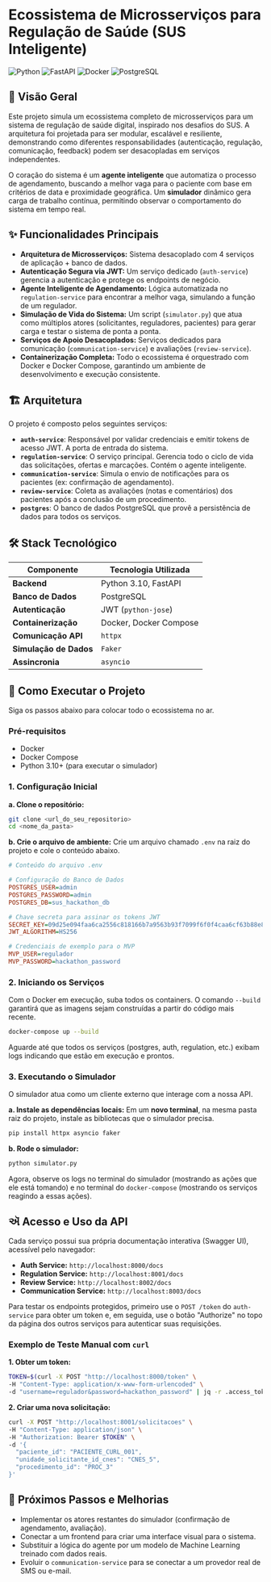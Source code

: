 # Ecossistema de Microsserviços para Regulação de Saúde (SUS Inteligente)

![Python](https://img.shields.io/badge/Python-3.10-blue.svg)
![FastAPI](https://img.shields.io/badge/FastAPI-0.95-green.svg)
![Docker](https://img.shields.io/badge/Docker-20.10-blue.svg)
![PostgreSQL](https://img.shields.io/badge/PostgreSQL-14-blue.svg)

## 📄 Visão Geral

Este projeto simula um ecossistema completo de microsserviços para um sistema de regulação de saúde digital, inspirado nos desafios do SUS. A arquitetura foi projetada para ser modular, escalável e resiliente, demonstrando como diferentes responsabilidades (autenticação, regulação, comunicação, feedback) podem ser desacopladas em serviços independentes.

O coração do sistema é um **agente inteligente** que automatiza o processo de agendamento, buscando a melhor vaga para o paciente com base em critérios de data e proximidade geográfica. Um **simulador** dinâmico gera carga de trabalho contínua, permitindo observar o comportamento do sistema em tempo real.

## ✨ Funcionalidades Principais

* **Arquitetura de Microsserviços:** Sistema desacoplado com 4 serviços de aplicação + banco de dados.
* **Autenticação Segura via JWT:** Um serviço dedicado (`auth-service`) gerencia a autenticação e protege os endpoints de negócio.
* **Agente Inteligente de Agendamento:** Lógica automatizada no `regulation-service` para encontrar a melhor vaga, simulando a função de um regulador.
* **Simulação de Vida do Sistema:** Um script (`simulator.py`) que atua como múltiplos atores (solicitantes, reguladores, pacientes) para gerar carga e testar o sistema de ponta a ponta.
* **Serviços de Apoio Desacoplados:** Serviços dedicados para comunicação (`communication-service`) e avaliações (`review-service`).
* **Containerização Completa:** Todo o ecossistema é orquestrado com Docker e Docker Compose, garantindo um ambiente de desenvolvimento e execução consistente.

## 🏗️ Arquitetura

O projeto é composto pelos seguintes serviços:

* **`auth-service`**: Responsável por validar credenciais e emitir tokens de acesso JWT. A porta de entrada do sistema.
* **`regulation-service`**: O serviço principal. Gerencia todo o ciclo de vida das solicitações, ofertas e marcações. Contém o agente inteligente.
* **`communication-service`**: Simula o envio de notificações para os pacientes (ex: confirmação de agendamento).
* **`review-service`**: Coleta as avaliações (notas e comentários) dos pacientes após a conclusão de um procedimento.
* **`postgres`**: O banco de dados PostgreSQL que provê a persistência de dados para todos os serviços.

## 🛠️ Stack Tecnológico

| Componente            | Tecnologia Utilizada                               |
| --------------------- | -------------------------------------------------- |
| **Backend** | Python 3.10, FastAPI                               |
| **Banco de Dados** | PostgreSQL                                         |
| **Autenticação** | JWT (`python-jose`)                                |
| **Containerização** | Docker, Docker Compose                             |
| **Comunicação API** | `httpx`                                            |
| **Simulação de Dados**| `Faker`                                            |
| **Assincronia** | `asyncio`                                          |

## 🚀 Como Executar o Projeto

Siga os passos abaixo para colocar todo o ecossistema no ar.

### Pré-requisitos

* Docker
* Docker Compose
* Python 3.10+ (para executar o simulador)

### 1. Configuração Inicial

**a. Clone o repositório:**
```bash
git clone <url_do_seu_repositorio>
cd <nome_da_pasta>
```

**b. Crie o arquivo de ambiente:**
Crie um arquivo chamado `.env` na raiz do projeto e cole o conteúdo abaixo.

```ini
# Conteúdo do arquivo .env

# Configuração do Banco de Dados
POSTGRES_USER=admin
POSTGRES_PASSWORD=admin
POSTGRES_DB=sus_hackathon_db

# Chave secreta para assinar os tokens JWT
SECRET_KEY=09d25e094faa6ca2556c818166b7a9563b93f7099f6f0f4caa6cf63b88e8d3e7
JWT_ALGORITHM=HS256

# Credenciais de exemplo para o MVP
MVP_USER=regulador
MVP_PASSWORD=hackathon_password
```

### 2. Iniciando os Serviços

Com o Docker em execução, suba todos os containers. O comando `--build` garantirá que as imagens sejam construídas a partir do código mais recente.

```bash
docker-compose up --build
```
Aguarde até que todos os serviços (postgres, auth, regulation, etc.) exibam logs indicando que estão em execução e prontos.

### 3. Executando o Simulador

O simulador atua como um cliente externo que interage com a nossa API.

**a. Instale as dependências locais:**
Em um **novo terminal**, na mesma pasta raiz do projeto, instale as bibliotecas que o simulador precisa.
```bash
pip install httpx asyncio faker
```

**b. Rode o simulador:**
```bash
python simulator.py
```
Agora, observe os logs no terminal do simulador (mostrando as ações que ele está tomando) e no terminal do `docker-compose` (mostrando os serviços reagindo a essas ações).

## ઍ Acesso e Uso da API

Cada serviço possui sua própria documentação interativa (Swagger UI), acessível pelo navegador:

* **Auth Service:** `http://localhost:8000/docs`
* **Regulation Service:** `http://localhost:8001/docs`
* **Review Service:** `http://localhost:8002/docs`
* **Communication Service:** `http://localhost:8003/docs`

Para testar os endpoints protegidos, primeiro use o `POST /token` do `auth-service` para obter um token e, em seguida, use o botão "Authorize" no topo da página dos outros serviços para autenticar suas requisições.

### Exemplo de Teste Manual com `curl`

**1. Obter um token:**
```bash
TOKEN=$(curl -X POST "http://localhost:8000/token" \
-H "Content-Type: application/x-www-form-urlencoded" \
-d "username=regulador&password=hackathon_password" | jq -r .access_token)
```

**2. Criar uma nova solicitação:**
```bash
curl -X POST "http://localhost:8001/solicitacoes" \
-H "Content-Type: application/json" \
-H "Authorization: Bearer $TOKEN" \
-d '{
  "paciente_id": "PACIENTE_CURL_001",
  "unidade_solicitante_id_cnes": "CNES_5",
  "procedimento_id": "PROC_3"
}'
```

## 🔮 Próximos Passos e Melhorias

* Implementar os atores restantes do simulador (confirmação de agendamento, avaliação).
* Conectar a um frontend para criar uma interface visual para o sistema.
* Substituir a lógica do agente por um modelo de Machine Learning treinado com dados reais.
* Evoluir o `communication-service` para se conectar a um provedor real de SMS ou e-mail.

